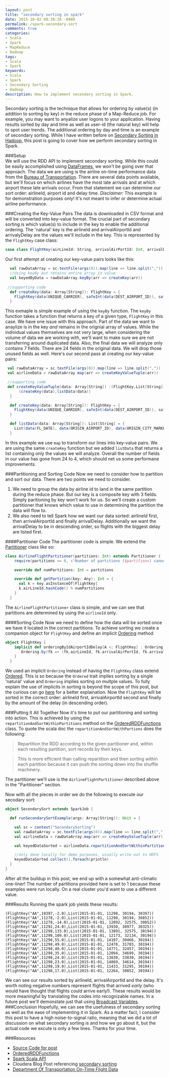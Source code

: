 ```yaml
---
layout: post
title: "secondary sorting in spark"
date: 2015-10-02 08:39:28 -0400
permalink: /spark-secondary-sort
comments: true
categories: 
- Scala
- Spark
- MapReduce
- Hadoop
tags: 
- Scala
- Spark
keywords: 
- Scala
- Spark
- Secondary Sorting
- Hadoop 
description: How to implement secondary sorting in Spark.
---
```

Secondary sorting is the technique that allows for ordering by value(s) (in addition to sorting by key) in the reduce phase of a Map-Reduce job.  For example, you may want to anyalize user logons to your application.  Having results sorted by day and time as well as user-id (the natural key) will help to spot user trends.  The additional ordering by day and time is an example of secondary sorting.  While I have written before on [Secondary Sorting in Hadoop](http://codingjunkie.net/secondary-sort/), this post is going to cover how we perform secondary sorting in Spark. <!-- more -->

###Setup  
We will use the RDD API to implement secondary sorting.  While this could be easily accomplished using [DataFrames](http://spark.apache.org/docs/latest/sql-programming-guide.html#dataframes), we won't be going over that approach.  The data we are using is the airline on-time performance data from the [Bureau of Transportation](http://transtats.bts.gov/DL_SelectFields.asp?Table_ID=236&DB_Short_Name=On-Time). There are several data points available, but we'll focus on which airlines have the most late arrivals and at which airport these late arrivals occur.  From that statement we can determine our sort order: airlineId, airport id and delay time. *Disclaimer:* This example is for demonstration purposes only! It's not meant to infer or determine actual airline performance.

###Creating the Key-Value Pairs
The data is downloaded in CSV format and will be converted into key-value format. The crucial part of secondary sorting is which value(s) to include in the key to enable the additional ordering.  The 'natural' key is the airlineId and arrivalAirportId and arrivalyDelay are the values we'll include in the key.  This is represented by the `FlightKey` case class:

```scala FlightKey class
case class FlightKey(airLineId: String, arrivalAirPortId: Int, arrivalDelay: Double)
```

Our first attempt at creating our key-value pairs looks like this:
```scala Creating Key-Value Pairs with keyBy function
  val rawDataArray = sc.textFile(args(0)).map(line => line.split(","))
  //Using keyBy but retains entire array in value
  val keyedByData = rawDataArray.keyBy(arr => createKey(arr))
 
 //supporting code
  def createKey(data: Array[String]): FlightKey = {
    FlightKey(data(UNIQUE_CARRIER), safeInt(data(DEST_AIRPORT_ID)), safeDouble(data(ARR_DELAY)))
  }
```
This exmaple is simple example of using the `keyBy` function.  The `keyBy` function takes a function that returns a key of a given type, `FlightKey` in this case.  We have one issue with this approach.  Part of the data we want to anaylize is in the key *and* remains in the orignial array of values.  While the individual values themselves are not very large, when considering the volume of data we are working with, we'll want to make sure we are not transferring around duplicated data.  Also, the final data we will analyze only contains 7 fields.  There are 24 fields in the original data. We will drop those unused fields as well.  Here's our second pass at creating our key-value pairs:
```scala Create Key-Value Pairs using map
 val rawDataArray = sc.textFile(args(0)).map(line => line.split(","))
 val airlineData = rawDataArray.map(arr => createKeyValueTuple(arr))

 //supporting code
 def createKeyValueTuple(data: Array[String]) :(FlightKey,List[String]) = {
      (createKey(data),listData(data))
  }

  def createKey(data: Array[String]): FlightKey = {
    FlightKey(data(UNIQUE_CARRIER), safeInt(data(DEST_AIRPORT_ID)), safeDouble(data(ARR_DELAY)))
  }

  def listData(data: Array[String]): List[String] = {
    List(data(FL_DATE), data(ORIGIN_AIRPORT_ID), data(ORIGIN_CITY_MARKET_ID), data(DEST_CITY_MARKET_ID))
  }
```
In this example we use `map` to transform our lines into key-value pairs. We are using the same `createKey` function but we added `listData` that returns a list containing only the values we will analyze.  Overall the number of fields in our value has gone from 24 to 4, which should net us some performane improvements.

###Partitioning and Sorting Code
Now we need to consider how to partition and sort our data.  There are two points we need to consider.

 1.   We need to group the data by airline id to land in the same partition during the reduce phase.  But our key is a composite key with 3 fields.  Simply paritioning by key won't work for us.  So we'll create a custom partitioner that knows which value to use in determining the partition the data will flow to.
 2.   We also need to tell Spark how we want our data sorted: airlineId first, then arrivalAirportId and finally arrivalDelay.  Additionally we want the arrivalDelay to be in descending order, so flights with the biggest delay are listed first.

####Partitioner Code
The partitioner code is simple.  We extend the [Partitioner](http://spark.apache.org/docs/latest/api/scala/index.html#org.apache.spark.Partitioner) class like so:
```scala Custom Partitioner
class AirlineFlightPartitioner(partitions: Int) extends Partitioner {
    require(partitions >= 0, s"Number of partitions ($partitions) cannot be negative.")

    override def numPartitions: Int = partitions

    override def getPartition(key: Any): Int = {
      val k = key.asInstanceOf[FlightKey]
      k.airLineId.hashCode() % numPartitions
    }
  }
```
The `AirlineFlightPartitioner` class is simple, and we can see that partitions are determined by using the `airlineId` only.

####Sorting Code
Now we need to define how the data will be sorted once we have it located in the correct partitions.  To achieve sorting we create a companion object for `FlightKey` and define an implicit [Ordering](http://www.scala-lang.org/api/2.10.4/#scala.math.Ordering) method
```scala FlightKey Sorting
object FlightKey {
    implicit def orderingByIdAirportIdDelay[A <: FlightKey] : Ordering[A] = {
       Ordering.by(fk => (fk.airLineId, fk.arrivalAirPortId, fk.arrivalDelay * -1))
    }
  }
```
We used an implicit `Ordering` instead of having the `FlightKey` class extend [Ordered](http://www.scala-lang.org/api/2.10.4/#scala.math.Ordered).  This is so because the `Ordered` trait implies sorting by a single 'natural' value and `Ordering` implies sorting on multple values.  To fully explain the use of implicits in sorting is beyond the scope of this post, but the curious can go [here](http://stackoverflow.com/questions/19345030/easy-idiomatic-way-to-define-ordering-for-a-simple-case-class) for a better explaination.  Now the `FlightKey` will be sorted in the correct order: airlineId first, arrivalAirportId second and finally by the amount of the delay (in descending order).

###Putting It All Together
Now it's time to put our partitioning and sorting into action.  This is achieved by using the `repartitionAndSortWithinPartitions` method on the [OrderedRDDFunctions](http://spark.apache.org/docs/latest/api/scala/index.html#org.apache.spark.rdd.OrderedRDDFunctions) class. To quote the scala doc the `repartitionAndSortWithPartions` does the following:

>Repartition the RDD according to the given partitioner and, within each resulting partition, sort records by their keys.

>This is more efficient than calling repartition and then sorting within each partition because it can push the sorting down into the shuffle machinery.

The partitioner we'll use is the `AirlineFlightPartitioner` described above in the "Partitioner" section.

Now with all the pieces in order we do the following to execute our secodary sort:
```scala Executing the Secondary Sort
object SecondarySort extends SparkJob {

  def runSecondarySortExample(args: Array[String]): Unit = {

    val sc = context("SecondarySorting")
    val rawDataArray = sc.textFile(args(0)).map(line => line.split(","))
    val airlineData = rawDataArray.map(arr => createKeyValueTuple(arr))

    val keyedDataSorted = airlineData.repartitionAndSortWithinPartitions(new AirlineFlightPartitioner(1))

    //only done locally for demo purposes, usually write out to HDFS
    keyedDataSorted.collect().foreach(println)
  }
}
```
After all the buildup in this post, we end up with a somewhat anti-climatic one-liner!  The number of partitions provided here is set to 1 because these examples were run locally.  On a real cluster you'd want to use a different value.

###Results
Running the spark job yields these results:
```text Secondary Sort Results
(FlightKey("AA",10397,-2.0),List(2015-01-01, 11298, 30194, 30397))
(FlightKey("AA",11278,-2.0),List(2015-01-01, 11298, 30194, 30852))
(FlightKey("AA",11278,-14.0),List(2015-01-01, 12892, 32575, 30852))
(FlightKey("AA",11292,24.0),List(2015-01-01, 13930, 30977, 30325))
(FlightKey("AA",11298,133.0),List(2015-01-01, 13891, 32575, 30194))
(FlightKey("AA",11298,109.0),List(2015-01-01, 12173, 32134, 30194))
(FlightKey("AA",11298,55.0),List(2015-01-01, 14107, 30466, 30194))
(FlightKey("AA",11298,49.0),List(2015-01-01, 12478, 31703, 30194))
(FlightKey("AA",11298,40.0),List(2015-01-01, 14771, 32457, 30194))
(FlightKey("AA",11298,35.0),List(2015-01-01, 12094, 34699, 30194))
(FlightKey("AA",11298,24.0),List(2015-01-01, 13830, 33830, 30194))
(FlightKey("AA",11298,23.0),List(2015-01-01, 14869, 34614, 30194))
(FlightKey("AA",11298,19.0),List(2015-01-01, 11433, 31295, 30194))
(FlightKey("AA",11298,17.0),List(2015-01-01, 12264, 30852, 30194))
```
We can see our results sorted by airlineId, arrivalAirportId and the delay.  It's worth noting negative numbers represent flights that arrived *early* (who would have thought that flights could arrive early!).  These results would be more meaningful by translating the codes into recognizable names.  In a future post we'll demonstate just that using [Broadcast Variables](http://spark.apache.org/docs/latest/programming-guide.html#broadcast-variables).
###Conclusion
Hopefully, we can see the usefulness of secondary sorting as well as the ease of implementing it in Spark.  As a matter fact, I consider this post to have a high noise-to-signal ratio, meaning that we did a lot of discussion on what secondary sorting is and how we go about it, but the actual code we excute is only a few lines.  Thanks for your time.

###Resources
*   [Source Code for post](https://github.com/bbejeck/spark-experiments/blob/master/src/main/scala-2.10/bbejeck/sorting/SecondarySort.scala)
*   [OrderedRDDFunctions](http://spark.apache.org/docs/latest/api/scala/index.html#org.apache.spark.rdd.OrderedRDDFunctions)
*   [Spark Scala API](http://spark.apache.org/docs/latest/api/scala/index.html#org.apache.spark.package)
*   Cloudera Blog Post referencing [secondary sorting](http://blog.cloudera.com/blog/2015/03/how-to-tune-your-apache-spark-jobs-part-1/) 
*   [Department Of Transportation On-Time Flight Data](http://transtats.bts.gov/DL_SelectFields.asp?Table_ID=236&DB_Short_Name=On-Time)

